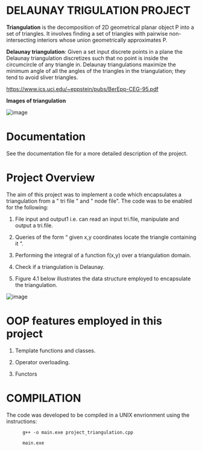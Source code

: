 

# DELAUNAY TRIGULATION PROJECT 

**Triangulation** is the decomposition of 2D geometrical planar object P into a set of triangles. It involves finding a set of triangles with pairwise non-intersecting interiors whose union geometrically approximates P.

**Delaunay triangulation**: Given a set input discrete points in a plane the Delaunay triangulation discretizes such that no point  is inside the circumcircle of any triangle in. Delaunay triangulations maximize the minimum angle of all the angles of the triangles in the triangulation; they tend to avoid sliver triangles.

https://www.ics.uci.edu/~eppstein/pubs/BerEpp-CEG-95.pdf

**Images of triangulation**

![image](https://user-images.githubusercontent.com/60849864/82563624-4cc6e600-9b6f-11ea-8601-298b7188bbf3.png)

# Documentation

See the documentation file for a more detailed description of the project.

# Project Overview

The aim of this project was to implement a code which encapsulates a triangulation from a " tri file " and " node file".
The code was to be enabled for the following:
 
 1. File input and output1 i.e. can read an input tri.file, manipulate and output a tri.file.

 2. Queries of the form “ given x,y coordinates locate the triangle containing it “.
 
 3.	Performing the integral of a function  f(x,y) over a triangulation domain.
 
 4.	Check if a triangulation is Delaunay. 
 
 5.	Figure 4.1 below illustrates the data structure employed to encapsulate the triangulation. 
 
 ![image](https://user-images.githubusercontent.com/60849864/82563539-2c972700-9b6f-11ea-83b7-c0e5cb84e0c2.png)
 
 
 # OOP features employed in this project
 
 1. Template functions and classes.
 
 2. Operator overloading.
 
 3. Functors
 

 # COMPILATION
 
 The code was developed to be compiled in a UNIX envrionment using the instructions:
 
          g++ -o main.exe project_triangulation.cpp

          main.exe
 
